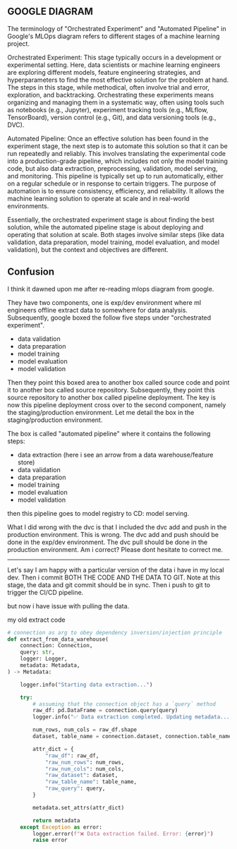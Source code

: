 ## GOOGLE DIAGRAM

The terminology of "Orchestrated Experiment" and "Automated Pipeline" in Google's MLOps diagram refers to different stages of a machine learning project.

Orchestrated Experiment: This stage typically occurs in a development or experimental setting. Here, data scientists or machine learning engineers are exploring different models, feature engineering strategies, and hyperparameters to find the most effective solution for the problem at hand. The steps in this stage, while methodical, often involve trial and error, exploration, and backtracking. Orchestrating these experiments means organizing and managing them in a systematic way, often using tools such as notebooks (e.g., Jupyter), experiment tracking tools (e.g., MLflow, TensorBoard), version control (e.g., Git), and data versioning tools (e.g., DVC).

Automated Pipeline: Once an effective solution has been found in the experiment stage, the next step is to automate this solution so that it can be run repeatedly and reliably. This involves translating the experimental code into a production-grade pipeline, which includes not only the model training code, but also data extraction, preprocessing, validation, model serving, and monitoring. This pipeline is typically set up to run automatically, either on a regular schedule or in response to certain triggers. The purpose of automation is to ensure consistency, efficiency, and reliability. It allows the machine learning solution to operate at scale and in real-world environments.

Essentially, the orchestrated experiment stage is about finding the best solution, while the automated pipeline stage is about deploying and operating that solution at scale. Both stages involve similar steps (like data validation, data preparation, model training, model evaluation, and model validation), but the context and objectives are different.

## Confusion

I think it dawned upon me after re-reading mlops diagram from google.

They have two components, one is exp/dev environment where ml engineers offline extract data to somewhere for  data analysis. Subsequently, google boxed the follow five steps under "orchestrated experiment".

- data validation
- data preparation
- model training
- model evaluation
- model validation

Then they point this boxed area to another box called source code and point it
to another box called source repository. Subsequently, they point this
source repository to another box called pipeline deployment. The key is now this
pipeline deployment cross over to the second component, namely the staging/production
environment. Let me detail the box in the staging/production environment.

The box is called "automated pipeline" where it contains the following steps:

- data extraction (here i see an arrow from a data warehouse/feature store)
- data validation
- data preparation
- model training
- model evaluation
- model validation

then this pipeline goes to model registry to CD: model serving.

What I did wrong with the dvc is that I included the dvc add and push in the
production environment. This is wrong. The dvc add and push should be done in
the exp/dev environment. The dvc pull should be done in the production environment.
Am i correct? Please dont hesitate to correct me.

---

Let's say I am happy with a particular version of the data i have in my local
dev. Then i commit BOTH THE CODE AND THE DATA TO GIT. Note at this stage, the data and git commit should be in sync. Then i push to git to trigger the CI/CD pipeline.

but now i have issue with pulling the data.

my old extract code

```python
# connection as arg to obey dependency inversion/injection principle
def extract_from_data_warehouse(
    connection: Connection,
    query: str,
    logger: Logger,
    metadata: Metadata,
) -> Metadata:

    logger.info("Starting data extraction...")

    try:
        # assuming that the connection object has a `query` method
        raw_df: pd.DataFrame = connection.query(query)
        logger.info("✅ Data extraction completed. Updating metadata...")

        num_rows, num_cols = raw_df.shape
        dataset, table_name = connection.dataset, connection.table_name

        attr_dict = {
            "raw_df": raw_df,
            "raw_num_rows": num_rows,
            "raw_num_cols": num_cols,
            "raw_dataset": dataset,
            "raw_table_name": table_name,
            "raw_query": query,
        }

        metadata.set_attrs(attr_dict)

        return metadata
    except Exception as error:
        logger.error(f"❌ Data extraction failed. Error: {error}")
        raise error
```
